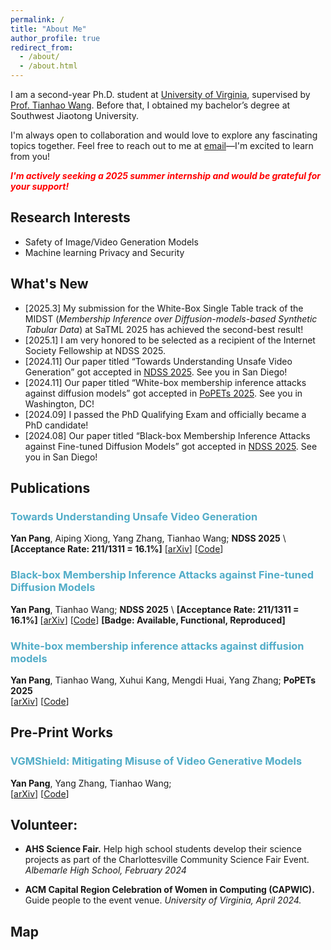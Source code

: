 ```yaml
---
permalink: /
title: "About Me"
author_profile: true
redirect_from: 
  - /about/
  - /about.html
---
```


I am a second-year Ph.D. student at [University of Virginia]([https://www.virginia.edu/]), supervised by [Prof. Tianhao Wang]([https://tianhao.wang/]). Before that, I obtained my bachelor’s degree at Southwest Jiaotong University.

I'm always open to collaboration and would love to explore any fascinating topics together. Feel free to reach out to me at [email](mailto:trv3px@virginia.edu)—I'm excited to learn from you!  

**<span style="color:red">*I'm actively seeking a 2025 summer internship and would be grateful for your support!*</span>**


## Research Interests

- Safety of Image/Video Generation Models
- Machine learning Privacy and Security

## What's New

- [2025.3] My submission for the White-Box Single Table track of the MIDST (*Membership Inference over Diffusion-models-based Synthetic Tabular Data*) at SaTML 2025 has achieved the second-best result!
- [2025.1] I am very honored to be selected as a recipient of the Internet Society Fellowship at NDSS 2025.
- [2024.11] Our paper titled “Towards Understanding Unsafe Video Generation” got accepted in [NDSS 2025](https://www.ndss-symposium.org/ndss2025/). See you in San Diego!
- [2024.11] Our paper titled “White-box membership inference attacks against diffusion models” got accepted in [PoPETs 2025](https://petsymposium.org/cfp25.php). See you in Washington, DC!
- [2024.09] I passed the PhD Qualifying Exam and officially became a PhD candidate!
- [2024.08] Our paper titled “Black-box Membership Inference Attacks against Fine-tuned Diffusion Models” got accepted in [NDSS 2025](https://www.ndss-symposium.org/ndss2025/). See you in San Diego!

## Publications

### <span style="color:#52ADC8">Towards Understanding Unsafe Video Generation</span>
**Yan Pang**, Aiping Xiong, Yang Zhang, Tianhao Wang; **NDSS 2025** \ 
**[Acceptance Rate: 211/1311 = 16.1%]** [[arXiv](https://arxiv.org/abs/2407.12581)]
[[Code](https://github.com/py85252876/UVD)]

### <span style="color:#52ADC8">Black-box Membership Inference Attacks against Fine-tuned Diffusion Models</span>
**Yan Pang**, Tianhao Wang; **NDSS 2025** \ 
**[Acceptance Rate: 211/1311 = 16.1%]**  [[arXiv](https://arxiv.org/abs/2312.08207)]
[[Code](https://github.com/py85252876/Reconstruction-based-Attack)]
**[Badge: Available, Functional, Reproduced]**

### <span style="color:#52ADC8">White-box membership inference attacks against diffusion models</span>
**Yan Pang**, Tianhao Wang, Xuhui Kang, Mengdi Huai, Yang Zhang; **PoPETs 2025** \
[[arXiv](https://arxiv.org/abs/2308.06405)]
[[Code](https://github.com/py85252876/GSA)]

## Pre-Print Works

### <span style="color:#52ADC8">VGMShield: Mitigating Misuse of Video Generative Models</span>
**Yan Pang**, Yang Zhang, Tianhao Wang; \
[[arXiv](https://arxiv.org/abs/2402.13126)]
[[Code](https://github.com/py85252876/MMVGM)]

## Volunteer: 

- **AHS Science Fair.** Help high school students develop their science projects as part of the Charlottesville Community Science Fair Event. *Albemarle High School, February 2024*

- **ACM Capital Region Celebration of Women in Computing (CAPWIC).** Guide people to the event venue. *University of Virginia, April 2024.*

## Map

<div style="width: 50%; max-width: 600px; margin: auto; text-align: center;">
    <script type="text/javascript" id="clustrmaps" src="//clustrmaps.com/map_v2.js?d=kTMcfgVSl2wlhaC8eXnmS48wmgbERZvGUS8N-iCZAiY&cl=ffffff&w=a"></script>
</div>
